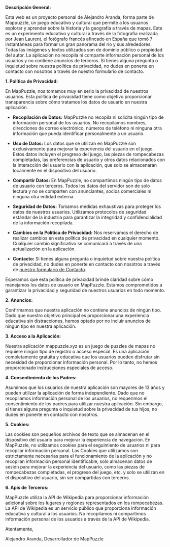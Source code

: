 **Descripción General:**

Esta web es un proyecto personal de Alejandro Aranda, forma parte de Mappuzzle, un juego educativo y cultural que permite a los usuarios explorar y aprender sobre la historia y la geografía a través de mapas. Este es un experimento educativo y cultural a través de la fotografía realizada por Jean Laurent, el fotógrafo francés afincado en España que tomó 7 instantáneas para formar un gran panorama del río y sus alrededores. Todas las imágenes y textos utilizados son de dominio público o propiedad del autor. La aplicación no recopila ni comparte información personal de los usuarios y no contiene anuncios de terceros. Si tienes alguna pregunta o inquietud sobre nuestra política de privacidad, no dudes en ponerte en contacto con nosotros a través de nuestro formulario de contacto.

**1. Política de Privacidad:**

En MapPuzzle, nos tomamos muy en serio la privacidad de nuestros usuarios. Esta política de privacidad tiene como objetivo proporcionar transparencia sobre cómo tratamos los datos de usuario en nuestra aplicación.

- **Recopilación de Datos:** MapPuzzle no recopila ni solicita ningún tipo de información personal de los usuarios. No recopilamos nombres, direcciones de correo electrónico, números de teléfono ni ninguna otra información que pueda identificar personalmente a un usuario.

- **Uso de Datos:** Los datos que se utilizan en MapPuzzle son exclusivamente para mejorar la experiencia del usuario en el juego. Estos datos incluyen el progreso del juego, las piezas de rompecabezas completadas, las preferencias de usuario y otros datos relacionados con la interacción del usuario con la aplicación, que solo se almacenarán localmente en el dispositivo del usuario.

- **Compartir Datos:** En MapPuzzle, no compartimos ningún tipo de datos de usuario con terceros. Todos los datos del servidor son de solo lectura y no se comparten con anunciantes, socios comerciales ni ninguna otra entidad externa.

- **Seguridad de Datos:** Tomamos medidas exhaustivas para proteger los datos de nuestros usuarios. Utilizamos protocolos de seguridad estándar de la industria para garantizar la integridad y confidencialidad de la información recopilada.

- **Cambios en la Política de Privacidad:** Nos reservamos el derecho de realizar cambios en esta política de privacidad en cualquier momento. Cualquier cambio significativo se comunicará a través de una actualización en la aplicación.

- **Contacto:** Si tienes alguna pregunta o inquietud sobre nuestra política de privacidad, no dudes en ponerte en contacto con nosotros a través de [nuestro formulario de Contacto](https://aaranda.es/contactar/).

Esperamos que esta política de privacidad brinde claridad sobre cómo manejamos los datos de usuario en MapPuzzle. Estamos comprometidos a garantizar la privacidad y seguridad de nuestros usuarios en todo momento.


**2. Anuncios:**

Confirmamos que nuestra aplicación no contiene anuncios de ningún tipo. Dado que nuestro objetivo principal es proporcionar una experiencia educativa sin distracciones, hemos optado por no incluir anuncios de ningún tipo en nuestra aplicación.

**3. Acceso a la Aplicación:**

Nuestra aplicación mappuzzle.xyz es un juego de puzzles de mapas no requiere ningún tipo de registro o acceso especial. Es una aplicación completamente gratuita y educativa que los usuarios pueden disfrutar sin necesidad de proporcionar información personal. Por lo tanto, no hemos proporcionado instrucciones especiales de acceso.

**4. Consentimiento de los Padres:**

Asumimos que los usuarios de nuestra aplicación son mayores de 13 años y pueden utilizar la aplicación de forma independiente. Dado que no recopilamos información personal de los usuarios, no requerimos el consentimiento de los padres para utilizar nuestra aplicación. Sin embargo, si tienes alguna pregunta o inquietud sobre la privacidad de tus hijos, no dudes en ponerte en contacto con nosotros.

**5. Cookies:**

Las cookies son pequeños archivos de texto que se almacenan en el dispositivo del usuario para mejorar la experiencia de navegación. En MapPuzzle, no utilizamos cookies para el seguimiento de usuarios ni para recopilar información personal. Las Cookies que utilizamos son estrictamente necesarias para el funcionamiento de la aplicación y no recopilan información personal identificable, solo almacenan datos de sesión para mejorar la experiencia del usuario, como las piezas de rompecabezas completadas, el progreso del juego, etc. y solo se utilizan en el dispositivo del usuario, sin ser compartidas con terceros.

**6. Apis de Terceros:**

MapPuzzle utiliza la API de Wikipedia para proporcionar información adicional sobre los lugares y regiones representados en los rompecabezas. La API de Wikipedia es un servicio público que proporciona información educativa y cultural a los usuarios. No recopilamos ni compartimos información personal de los usuarios a través de la API de Wikipedia.

Atentamente,

Alejandro Aranda,
Desarrollador de MapPuzzle

